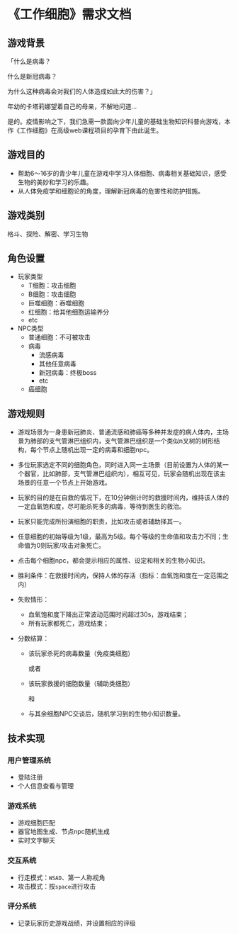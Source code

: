 # 《工作细胞》需求文档

## 游戏背景

「什么是病毒？

什么是新冠病毒？

为什么这种病毒会对我们的人体造成如此大的伤害？」

年幼的卡塔莉娜望着自己的母亲，不解地问道...

是的。疫情影响之下，我们急需一款面向少年儿童的基础生物知识科普向游戏，本作《工作细胞》在高级web课程项目的孕育下由此诞生。

## 游戏目的

- 帮助6～16岁的青少年儿童在游戏中学习人体细胞、病毒相关基础知识，感受生物的美妙和学习的乐趣。
- 从人体免疫学和细胞论的角度，理解新冠病毒的危害性和防护措施。

## 游戏类别

格斗、探险、解密、学习生物

## 角色设置

- 玩家类型
  - T细胞：攻击细胞
  - B细胞：攻击细胞
  - 巨噬细胞：吞噬细胞
  - 红细胞：给其他细胞运输养分
  - etc
- NPC类型
  - 普通细胞：不可被攻击
  - 病毒
    - 流感病毒
    - 其他任意病毒
    - 新冠病毒：终极boss
    - etc
  - 癌细胞

## 游戏规则

- 游戏场景为一身患新冠肺炎、普通流感和肺癌等多种并发症的病人体内，主场景为肺部的支气管淋巴组织内，支气管淋巴组织是一个类似n叉树的树形结构，每个节点上随机出现一定的病毒和细胞npc。

- 多位玩家选定不同的细胞角色，同时进入同一主场景（目前设置为人体的某一个器官，比如肺部，支气管淋巴组织内），相互可见，玩家会随机出现在该主场景的任意一个节点上开始游戏。

- 玩家的目的是在自救的情况下，在10分钟倒计时的救援时间内，维持该人体的一定血氧饱和度，尽可能杀死多的病毒，等待到医生的救治。

- 玩家只能完成所扮演细胞的职责，比如攻击或者辅助择其一。

- 任意细胞的初始等级为1级，最高为5级。每个等级的生命值和攻击力不同；生命值为0则玩家/攻击对象死亡。

- 点击每个细胞npc，都会提示相应的属性、设定和相关的生物小知识。

- 胜利条件：在救援时间内，保持人体的存活（指标：血氧饱和度在一定范围之内）

- 失败情形：

  - 血氧饱和度下降出正常波动范围时间超过30s，游戏结束；
  - 所有玩家都死亡，游戏结束；

- 分数结算：

  - 该玩家杀死的病毒数量（免疫类细胞）

    或者

  - 该玩家救援的细胞数量（辅助类细胞）

    和

  - 与其余细胞NPC交谈后，随机学习到的生物小知识数量。



## 技术实现

### 用户管理系统

- 登陆注册
- 个人信息查看与管理

### 游戏系统

- 游戏细胞匹配
- 器官地图生成、节点npc随机生成
- 实时文字聊天

### 交互系统

- 行走模式：`WSAD`、第一人称视角
- 攻击模式：按`space`进行攻击

### 评分系统

- 记录玩家历史游戏战绩，并设置相应的评级





